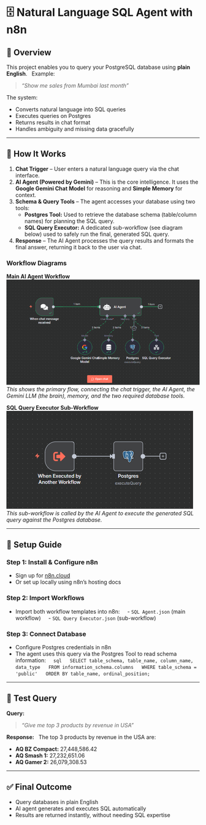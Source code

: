 # 🗄️ Natural Language SQL Agent with n8n  

## 📌 Overview  
This project enables you to query your PostgreSQL database using **plain English**.  
Example:  
> *“Show me sales from Mumbai last month”*  

The system:  
- Converts natural language into SQL queries  
- Executes queries on Postgres  
- Returns results in chat format  
- Handles ambiguity and missing data gracefully  

---

## 🧠 How It Works  
1. **Chat Trigger** – User enters a natural language query via the chat interface.  
2. **AI Agent (Powered by Gemini)** – This is the core intelligence. It uses the **Google Gemini Chat Model** for reasoning and **Simple Memory** for context.  
3. **Schema & Query Tools** – The agent accesses your database using two tools:  
    * **Postgres Tool:** Used to retrieve the database schema (table/column names) for planning the SQL query.  
    * **SQL Query Executor:** A dedicated sub-workflow (see diagram below) used to safely run the final, generated SQL query.  
4. **Response** – The AI Agent processes the query results and formats the final answer, returning it back to the user via chat.  

### Workflow Diagrams  

**Main AI Agent Workflow**
![Main AI Agent Workflow](/screenshots/sql-agent.PNG)
*This shows the primary flow, connecting the chat trigger, the AI Agent, the Gemini LLM (the brain), memory, and the two required database tools.*

**SQL Query Executor Sub-Workflow**
![SQL Query Executor](/screenshots/sql-query-executor.PNG)
*This sub-workflow is called by the AI Agent to execute the generated SQL query against the Postgres database.*

---

## 🚀 Setup Guide  

### Step 1: Install & Configure n8n  
- Sign up for [n8n.cloud](https://app.n8n.cloud/register)  
- Or set up locally using n8n’s hosting docs  

### Step 2: Import Workflows  
- Import both workflow templates into n8n:  
  - `SQL Agent.json` (main workflow)  
  - `SQL Query Executor.json` (sub-workflow)  

### Step 3: Connect Database  
- Configure Postgres credentials in n8n  
- The agent uses this query via the Postgres Tool to read schema information:  
  ```sql
  SELECT table_schema, table_name, column_name, data_type
  FROM information_schema.columns
  WHERE table_schema = 'public'
  ORDER BY table_name, ordinal_position;
  ```

---

## 🧪 Test Query  

**Query:**  
> *“Give me top 3 products by revenue in USA”*  

**Response:**  
The top 3 products by revenue in the USA are:

- **AQ BZ Compact:** 27,448,586.42
- **AQ Smash 1:** 27,232,651.06
- **AQ Gamer 2:** 26,079,308.53

---

## ✅ Final Outcome

- Query databases in plain English
- AI agent generates and executes SQL automatically
- Results are returned instantly, without needing SQL expertise